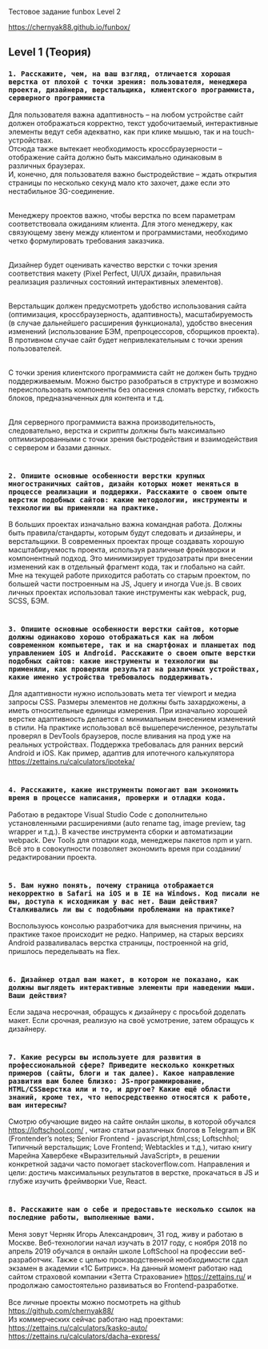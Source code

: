 Тестовое задание funbox Level 2

https://chernyak88.github.io/funbox/


## Level 1 (Теория)

### `1.	Расскажите, чем, на ваш взгляд, отличается хорошая верстка от плохой с точки зрения: пользователя, менеджера проекта, дизайнера, верстальщика, клиентского программиста, серверного программиста` 

Для пользователя важна адаптивность – на любом устройстве сайт должен отображаться корректно, текст удобочитаемый, интерактивные элементы ведут себя адекватно, как при клике мышью, так и на touch-устройствах.<br>
Отсюда также вытекает необходимость кроссбраузерности – отображение сайта должно быть максимально одинаковым в различных браузерах.<br>
И, конечно, для пользователя важно быстродействие – ждать открытия страницы по несколько секунд мало кто захочет, даже если это нестабильное 3G-соединение.<br><br>

Менеджеру проектов важно, чтобы верстка по всем параметрам соответствовала ожиданиям клиента.  Для этого менеджеру, как связующему звену между клиентом и программистами, необходимо четко формулировать требования заказчика.<br><br>

Дизайнер будет оценивать качество верстки с точки зрения соответствия макету (Pixel Perfect, UI/UX дизайн, правильная реализация различных состояний интерактивных элементов).<br><br>

Верстальщик должен предусмотреть удобство использования сайта (оптимизация, кроссбраузерность, адаптивность), масштабируемость (в случае дальнейшего расширения функционала), удобство внесения изменений (использование БЭМ, препроцессоров, сборщиков проекта). В противном случае сайт будет непривлекательным с точки зрения пользователей.<br><br>

С точки зрения клиентского программиста сайт не должен быть трудно поддерживаемым. Можно быстро разобраться в структуре и возможно переиспользовать компоненты без опасения сломать верстку, гибкость блоков, предназначенных для контента и т.д.<br><br>

Для серверного программиста важна производительность, следовательно, верстка и скрипты должны быть максимально оптимизированными с точки зрения быстродействия и взаимодействия с сервером и базами данных.<br><br>

### `2.	Опишите основные особенности верстки крупных многостраничных сайтов, дизайн которых может меняться в процессе реализации и поддержки. Расскажите о своем опыте верстки подобных сайтов: какие методологии, инструменты и технологии вы применяли на практике.` 

В больших проектах изначально важна командная работа. Должны быть правила/стандарты, которым будут следовать и дизайнеры, и верстальщики. В современных проектах проще создавать хорошую масштабируемость проекта, используя различные фреймворки и компонентный подход. Это минимизирует трудозатраты при внесении изменений как в отдельный фрагмент кода, так и глобально на сайт.<br>
Мне на текущей работе приходится работать со старым проектом, по большей части построенным на JS, Jquery и иногда Vue.js. В своих личных проектах использовал такие инструменты как webpack, pug, SCSS, БЭМ.<br><br>

### `3.	Опишите основные особенности верстки сайтов, которые должны одинаково хорошо отображаться как на любом современном компьютере, так и на смартфонах и планшетах под управлением iOS и Android. Расскажите о своем опыте верстки подобных сайтов: какие инструменты и технологии вы применяли, как проверяли результат на различных устройствах, какие именно устройства требовалось поддерживать.` 

Для адаптивности нужно использовать мета тег viewport и медиа запросы CSS. Размеры элементов не должны быть захардкожены, а иметь относительные единицы измерения. При изначально хорошей верстке адаптивность делается с минимальным внесением изменений в стили. На практике использовал всё вышеперечисленное, результаты проверял в DevTools браузеров, после вливания на прод уже на реальных устройствах. Поддержка требовалась для ранних версий Android и iOS. Как пример, адаптив для ипотечного калькулятора <a href="https://zettains.ru/calculators/ipoteka/" target="_blank">https://zettains.ru/calculators/ipoteka/</a><br><br>

### `4.	Расскажите, какие инструменты помогают вам экономить время в процессе написания, проверки и отладки кода.` 

Работаю в редакторе Visual Studio Code с дополнительно установленными расширениями (auto rename tag, image preview, tag wrapper и т.д.). В качестве инструмента сборки и автоматизации webpack. Dev Tools для отладки кода, менеджеры пакетов npm и yarn. Всё это в совокупности позволяет экономить время при создании/редактировании проекта.<br><br>

### `5.	Вам нужно понять, почему страница отображается некорректно в Safari на iOS и в IE на Windows. Код писали не вы, доступа к исходникам у вас нет. Ваши действия? Сталкивались ли вы с подобными проблемами на практике?` 

Воспользуюсь консолью разработчика для выяснения причины, на практике такое происходит не редко. Например, на старых версиях Android разваливалась верстка страницы, построенной на grid, пришлось переделывать на flex.<br><br>

### `6.	Дизайнер отдал вам макет, в котором не показано, как должны выглядеть интерактивные элементы при наведении мыши. Ваши действия?` 

Если задача несрочная, обращусь к дизайнеру с просьбой доделать макет. Если срочная, реализую на своё усмотрение, затем обращусь к дизайнеру.<br><br>

### `7.	Какие ресурсы вы используете для развития в профессиональной сфере? Приведите несколько конкретных примеров (сайты, блоги и так далее). Какое направление развития вам более близко: JS-программирование, HTML/CSSверстка или и то, и другое? Какие ещё области знаний, кроме тех, что непосредственно относятся к работе, вам интересны?` 

Смотрю обучающие видео на сайте онлайн школы, в которой обучался <a href="https://loftschool.com/" target="_blank">https://loftschool.com/</a> , читаю статьи различных блогов в Telegram и ВК (Frontender’s notes; Senior Frontend - javascript,html,css; Loftschhol; Типичный верстальщик; Love Frontend; Webtackles и т.д.), читаю книгу Марейна Хавербеке «Выразительный JavaScript», в решении конкретной задачи часто помогает stackoverflow.com. Направления и цели: достичь максимальных результатов в верстке, прокачаться в JS и глубже изучить фреймворки Vue, React.<br><br>

### `8.	Расскажите нам о себе и предоставьте несколько ссылок на последние работы, выполненные вами.` 

Меня зовут Черняк Игорь Александрович, 31 год, живу и работаю в Москве. Веб-технологии начал изучать в 2017 году, с ноября 2018 по апрель 2019 обучался в онлайн школе LoftSchool на профессии веб-разработчик. Также с целью производственной необходимости сдал экзамен в академии «1С Битрикс». На данный момент работаю над сайтом страховой компании «Зетта Страхование» <a href="https://zettains.ru/" target="_blank">https://zettains.ru/</a> и продолжаю самостоятельно развиваться во Frontend-разработке.<br><br>
Все личные проекты можно посмотреть на github <a href="https://github.com/chernyak88/" target="_blank">https://github.com/chernyak88/</a><br>
Из коммерческих сейчас работаю над проектами:<br>
<a href="https://zettains.ru/calculators/kasko-auto/" target="_blank">https://zettains.ru/calculators/kasko-auto/</a><br>
<a href="https://zettains.ru/calculators/dacha-express/" target="_blank">https://zettains.ru/calculators/dacha-express/</a>




